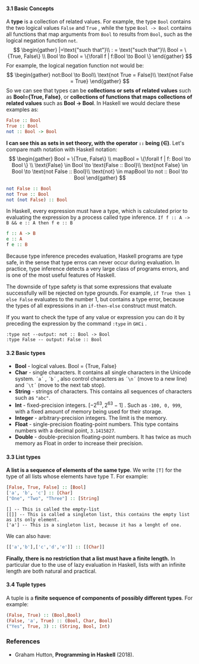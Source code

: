 #### 3.1 Basic Concepts
A **type** is a collection of related values. For example, the type ``Bool`` contains the two logical values ``False`` and ``True`` , while the type ``Bool -> Bool`` contains all functions that map arguments from ``Bool`` to results from ``Bool``, such as the logical negation function ``not``.
$$
\begin{gather}
|=\text{"such that"}\\
: = \text{"such that"}\\
Bool = \{True, False\}  \\
Bool \to Bool = \{\forall f | f:Bool \to Bool \}
\end{gather}
$$
For example, the logical negation function not would be:
$$
\begin{gather}
not:Bool \to Bool\\
\text{not True = False}\\
\text{not False = True}
\end{gather}
$$
So we can see that types can be **collections or sets of related values** such as **Bool={True, False}**, or **collections of functions that maps collections of related values** such as **Bool -> Bool**. In Haskell we would declare these examples as:
```Haskell
False :: Bool
True :: Bool
not :: Bool -> Bool
```

**I can see this as sets in set theory, with the operator ``::`` being ($\in$)**. Let's compare math notation with Haskell notation:
$$
\begin{gather}
Bool = \{True, False\} \\
mapBool = \{\forall f | f: Bool \to Bool \} \\
\text{False} \in Bool \to \text{False :: Bool}\\
\text{not False} \in Bool \to \text{not False :: Bool}\\
\text{not} \in mapBool \to not :: Bool \to Bool
\end{gather}
$$
```Haskell
not False :: Bool
not True :: Bool
not (not False) :: Bool
```
 

In Haskell, every expression must have a type, which is calculated prior to evaluating the expression by a process called type inference. ``If f :: A -> B && e :: A then f e :: B`` 
```Haskell
f :: A -> B
e :: A
f e :: B
```

Because type inference precedes evaluation, Haskell programs are type safe, in the sense that type erros can never occur during evaluation. In practice, type inference detects a very large class of programs errors, and is one of the most useful features of Haskell.

The downside of type safety is that some expressions that evaluate successfully will be rejected on type grounds. For example, ``if True then 1 else False``  evaluates to the number 1, but contains a type error, because the types of all expressions in an `if-then-else` construct must match. 

If you want to check the type of any value or expression you can do it by preceding the expression by the command ``:type`` in ``GHCi`` .
```
:type not --output: not :: Bool -> Bool
:type False -- output: False :: Bool
```

#### 3.2 Basic types
- **Bool** - logical values. Bool = {True, False}
- **Char** - single characters. It contains all single characters in the Unicode system. ``´a´`` , ``´b´`` , also control characters as ``´\n´``  (move to a new line) and ``´\t´`` (move to the next tab stop).
- **String** - strings of characters. This contains all sequences of characters such as ``"abc"``.
- **Int** - fixed-precision integers. $[-2^{63}, 2^{63} -1]$ . Such as ``-100, 0, 999``, with a fixed amount of memory being used for their storage. 
- **Integer** - arbitrary-precision integers. The limit is the memory. 
- **Float** - single-precision floating-point numbers. This type contains numbers with a decimal point, ``3.1415827``.
- **Double** - double-precision floating-point numbers. It has twice as much memory as Float in order to increase their precision.

#### 3.3 List types
**A list is a sequence of elements of the same type**. We write ``[T]`` for the type of all lists whose elements have type T. For example:
```Haskell
[False, True, False] :: [Bool]
['a', 'b', 'c'] :: [Char]
["One", "Two", "Three"] :: [String]
```

```
[] -- This is called the empty-list
[[]] -- This is called a singleton list, this contains the empty list as its only element.
['a'] -- This is a singleton list, because it has a lenght of one.
```

We can also have:
```Haskell
[['a','b'],['c','d','e']] :: [[Char]]
```

**Finally, there is no restriction that a list must have a finite length.**  In particular due to the use of lazy evaluation in Haskell, lists with an infinite length are both natural and practical.

#### 3.4 Tuple types
A tuple is a **finite sequence of components of possibly different types**. For example:
```Haskell
(False, True) :: (Bool,Bool)
(False, 'a', True) :: (Bool, Char, Bool)
("Yes", True, 3) :: (String, Bool, Int)
```


### References
- Graham Hutton, **Programming in Haskell** (2018).